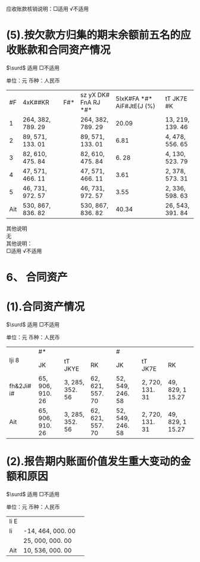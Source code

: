 应收账款核销说明：□适用 √不适用

# (5).按欠款方归集的期末余额前五名的应收账款和合同资产情况

$\surd$ 适用 □不适用

单位：元 币种：人民币  

<table><tr><td>#F</td><td>4xK##KR</td><td>F#*</td><td>sz yX DK# FnA RJ *#*</td><td>5IxK#FA *#* AiF#JtE{J (%)</td><td>tT JK7E #K</td></tr><tr><td>1</td><td>264, 382, 789. 29</td><td></td><td>264, 382, 789. 29</td><td>20.09</td><td>13, 219, 139. 46</td></tr><tr><td>2</td><td>89, 571, 133. 01</td><td></td><td>89, 571, 133. 01</td><td>6.81</td><td>4, 478, 556. 65</td></tr><tr><td>3</td><td>82, 610, 475. 84</td><td></td><td>82, 610, 475. 84</td><td>6. 28</td><td>4, 130, 523. 79</td></tr><tr><td>4</td><td>47, 571, 466. 11</td><td></td><td>47, 571, 466. 11</td><td>3.61</td><td>2, 378, 573. 31</td></tr><tr><td>5</td><td>46, 731, 972. 57</td><td></td><td>46, 731, 972. 57</td><td>3.55</td><td>2, 336, 598. 63</td></tr><tr><td>Ait</td><td>530, 867, 836. 82</td><td></td><td>530, 867, 836. 82</td><td>40.34</td><td>26, 543, 391. 84</td></tr></table>

其他说明  
无  
其他说明：  
□适用 √不适用

# 6、 合同资产

# (1).合同资产情况

$\surd$ 适用 □不适用

单位：元 币种：人民币  

<table><tr><td rowspan="2">Iji 8</td><td colspan="3">#*</td><td colspan="3">#</td></tr><tr><td>JK </td><td>tT JKYE</td><td>RK  </td><td>JK </td><td>tT JK7E</td><td>RK  </td></tr><tr><td>fh&amp;2Ji# i#</td><td>65, 906, 910. 26</td><td>3, 285, 352. 56</td><td>62, 621, 557. 70</td><td>52, 549, 246. 58</td><td>2, 720, 131. 31</td><td>49, 829, 1 15.27</td></tr><tr><td>Ait</td><td>65, 906, 910. 26</td><td>3, 285, 352. 56</td><td>62, 621, 557. 70</td><td>52, 549, 246. 58</td><td>2, 720, 131. 31</td><td>49, 829, 1 15.27</td></tr></table>

# (2).报告期内账面价值发生重大变动的金额和原因

$\surd$ 适用 □不适用

单位：元 币种：人民币  

<table><tr><td>Ii E</td><td></td><td></td></tr><tr><td>Ii </td><td>-14, 464, 000. 00</td><td></td></tr><tr><td></td><td>25, 000, 000. 00</td><td></td></tr><tr><td>Ait</td><td>10, 536, 000. 00</td><td></td></tr></table>